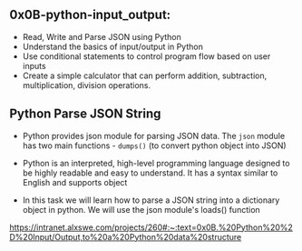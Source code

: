 ## 0x0B-python-input_output:

- Read, Write and Parse JSON using Python
- Understand the basics of input/output in Python
- Use conditional statements to control program flow based on user inputs
- Create a simple calculator that can perform addition, subtraction, multiplication, division operations.
## Python Parse JSON String
- Python provides json module for parsing JSON data. The `json` module has two main functions - `dumps()` (to convert python object into JSON)

- Python is an interpreted, high-level programming language designed to be highly readable and easy to understand. It has a syntax similar to English and supports object

- In this task we will learn how to parse a JSON string into a dictionary object in python. We will use the json module's loads() function

https://intranet.alxswe.com/projects/260#:~:text=0x0B.%20Python%20%2D%20Input/Output,to%20a%20Python%20data%20structure

